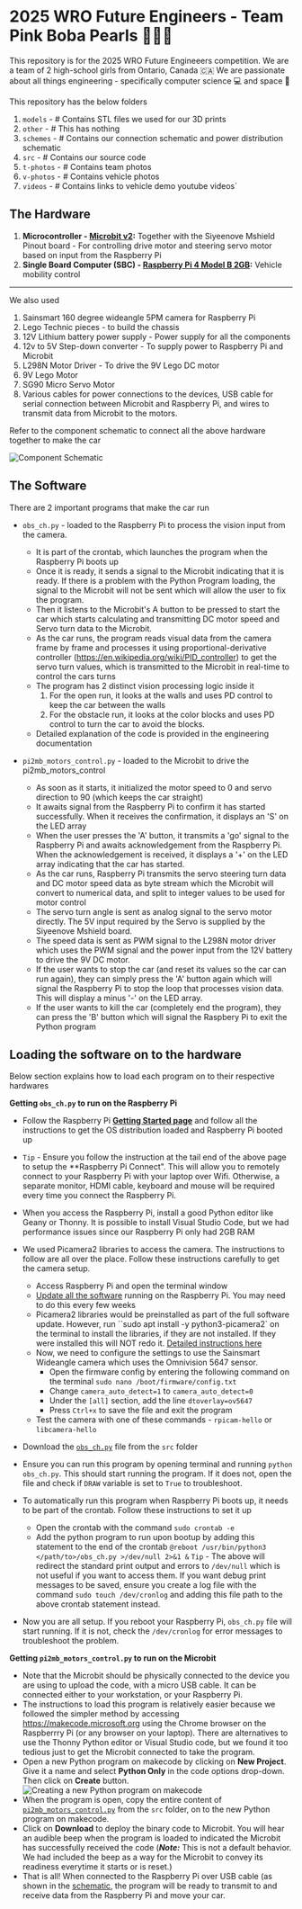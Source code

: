 # **2025 WRO Future Engineers** - Team **Pink Boba Pearls** 🌸🧋🫧
This repository is for the 2025 WRO Future Engineeers competition. We are a team of 2 high-school girls from Ontario, Canada 🇨🇦 We are passionate about all things engineering - specifically computer science 💻 and space 🚀 

This repository has the below folders
1. `models` - # Contains STL files we used for our 3D prints 
2. `other` - # This has nothing
3. `schemes` - # Contains our connection schematic and power distribution schematic
4. `src` - # Contains our source code 
5. `t-photos` - # Contains team photos
6. `v-photos` - # Contains vehicle photos
7. `videos` - # Contains links to vehicle demo youtube videos`

## The Hardware
1. **Microcontroller - [Microbit v2](https://microbit.org/buy/bbc-microbit-single/):** Together with the Siyeenove Mshield Pinout board - For controlling drive motor and steering servo motor based on input from the Raspberry Pi
2. **Single Board Computer (SBC) - [Raspberry Pi 4 Model B 2GB](https://www.raspberrypi.com/products/raspberry-pi-4-model-b/):** Vehicle mobility control
---

We also used
1. Sainsmart 160 degree wideangle 5PM camera for Raspberry Pi
2. Lego Technic pieces - to build the chassis
3. 12V Lithium battery power supply - Power supply for all the components
4. 12v to 5V Step-down converter - To supply power to Raspberry Pi and Microbit
5. L298N Motor Driver - To drive the 9V Lego DC motor
6. 9V Lego Motor
7. SG90 Micro Servo Motor
8. Various cables for power connections to the devices, USB cable for serial connection between Microbit and Raspberry Pi, and wires to transmit data from Microbit to the motors.  

Refer to the component schematic to connect all the above hardware together to make the car

![Component Schematic](/schemes/WRO%20Future%20Engineeers%202025%20-%20Component%20Schematic.png)

## The Software

There are 2 important programs that make the car run

* `obs_ch.py` - loaded to the Raspberry Pi to process the vision input from the camera. 
  * It is part of the crontab, which launches the program when the Raspberry Pi boots up 
  * Once it is ready, it sends a signal to the Microbit indicating that it is ready. If there is a problem with the Python Program loading, the signal to the Microbit will not be sent which will allow the user to fix the program. 
  * Then it listens to the Microbit's A button to be pressed to start the car which starts calculating and transmitting DC motor speed and Servo turn data to the Microbit. 
  * As the car runs, the program reads visual data from the camera frame by frame and processes it using proportional-derivative controller (https://en.wikipedia.org/wiki/PID_controller) to get the servo turn values, which is transmitted to the Microbit in real-time to control the cars turns
  * The program has 2 distinct vision processing logic inside it
    1. For the open run, it looks at the walls and uses PD control to keep the car between the walls
    2. For the obstacle run, it looks at the color blocks and uses PD control to turn the car to avoid the blocks. 
  * Detailed explanation of the code is provided in the engineering documentation

* `pi2mb_motors_control.py` - loaded to the Microbit to drive the pi2mb_motors_control
  * As soon as it starts, it initialized the motor speed to 0 and servo direction to 90 (which keeps the car straight)
  * It awaits signal from the Raspberry Pi to confirm it has started successfully. When it receives the confirmation, it displays an 'S' on the LED array
  * When the user presses the 'A' button, it transmits a 'go' signal to the Raspberry Pi and awaits acknowledgement from the Raspberry Pi. When the acknowledgement is received, it displays a '+' on the LED array indicating that the car has started.
  * As the car runs, Raspberry Pi transmits the servo steering turn data and DC motor speed data as byte stream  which the Microbit will convert to numerical data, and split to integer values to be used for motor control
  * The servo turn angle is sent as analog signal to the servo motor directly. The 5V input required by the Servo is supplied by the Siyeenove Mshield board.
  * The speed data is sent as PWM signal to the L298N motor driver which uses the PWM signal and the power input from the 12V battery to drive the 9V DC motor. 
  * If the user wants to stop the car (and reset its values so the car can run again), they can simply press the 'A' button again which will signal the Raspberry Pi to stop the loop that processes vision data. This will display a minus '-' on the LED array.
  * If the user wants to kill the car (completely end the program), they can press the 'B' button which will signal the Raspbery Pi to exit the Python program

## Loading the software on to the hardware
Below section explains how to load each program on to their respective hardwares

**Getting `obs_ch.py` to run on the Raspberry Pi**

* Follow the Raspberry Pi **[Getting Started page](https://www.raspberrypi.com/documentation/computers/getting-started.html)** and follow all the instructions to get the OS distribution loaded and Raspberry Pi booted up
* `Tip` - Ensure you follow the instruction at the tail end of the above page to setup the **Raspberry Pi Connect". This will allow you to remotely connect to your Raspberry Pi with your laptop over Wifi. Otherwise, a separate monitor, HDMI cable, keyboard and mouse will be required every time you connect the Raspberry Pi. 
* When you access the Raspberry Pi, install a good Python editor like Geany or Thonny. It is possible to install Visual Studio Code, but we had performance issues since our Raspberry Pi only had 2GB RAM
* We used Picamera2 libraries to access the camera. The instructions to follow are all over the place. Follow these instructions carefully to get the camera setup. 
  * Access Raspberry Pi and open the terminal window
  * [Update all the software](https://www.raspberrypi.com/documentation/computers/os.html#update-software) running on the Raspberry Pi. You may need to do this every few weeks 
  * Picamera2 libraries would be preinstalled as part of the full software update. However, run ``sudo apt install -y python3-picamera2` on the terminal to install the libraries, if they are not installed. If they were installed this will NOT redo it. [Detailed instructions here](https://datasheets.raspberrypi.com/camera/picamera2-manual.pdf)
  * Now, we need to configure the settings to use the Sainsmart Wideangle camera which uses the Omnivision 5647 sensor. 
    * Open the firmware config by entering the following command on the terminal `sudo nano /boot/firmware/config.txt`
    * Change `camera_auto_detect=1` to `camera_auto_detect=0`
    * Under the `[all]` section, add the line `dtoverlay=ov5647`
    * Press `Ctrl+x` to save the file and exit the program
  * Test the camera with one of these commands - `rpicam-hello` or `libcamera-hello`
* Download the [`obs_ch.py`](/src/obs_ch.py) file from the `src` folder
* Ensure you can run this program by opening terminal and running `python obs_ch.py`. This should start running the program. If it does not, open the file and check if `DRAW` variable is set to `True` to troubleshoot.

* To automatically run this program when Raspberry Pi boots up, it needs to be part of the crontab. Follow these instructions to set it up
  * Open the crontab with the command `sudo crontab -e`
  * Add the python program to run upon bootup by adding this statement to the end of the crontab `@reboot /usr/bin/python3 </path/to>/obs_ch.py >/dev/null 2>&1 &`
  `Tip` - The above will redirect the standard print output and errors to `/dev/null` which is not useful if you want to access them. If you want debug print messages to be saved, ensure you create a log file with the command `sudo touch /dev/cronlog` and adding this file path to the above crontab statement instead. 

* Now you are all setup. If you reboot your Raspberry Pi, `obs_ch.py` file will start running. If it is not, check the `/dev/cronlog` for error messages to troubleshoot the problem.

**Getting `pi2mb_motors_control.py` to run on the Microbit**

* Note that the Microbit should be physically connected to the device you are using to upload the code, with a micro USB cable. It can be connected either to your workstation, or your Raspberry Pi. 
* The instructions to load this program is relatively easier because we followed the simpler method by accessing https://makecode.microsoft.org using the Chrome browser on the Raspberrry Pi (or any browser on your laptop). There are alternatives to use the Thonny Python editor or Visual Studio code, but we found it too tedious just to get the Microbit connected to take the program. 
* Open a new Python program on makecode by clicking on **New Project**. Give it a name and select **Python Only** in the code options drop-down. Then click on **Create** button.
![Creating a new Python program on makecode](/other/image.pngimage.png)
* When the program is open, copy the entire content of [`pi2mb_motors_control.py`](/src/pi2mb_motors_control.py) from the `src` folder, on to the new Python program on makecode.
* Click on **Download** to deploy the binary code to Microbit. You will hear an audible beep when the program is loaded to indicated the Microbit has successfully received the code (***Note:*** This is not a default behavior. We had included the beep as a way for the Microbit to convey its readiness everytime it starts or is reset.)
* That is all! When connected to the Raspberry Pi over USB cable (as shown in the [schematic](/schemes/WRO%20Future%20Engineeers%202025%20-%20Component%20Schematic.png), the program will be ready to transmit to and receive data from the Raspberry Pi and move your car. 










